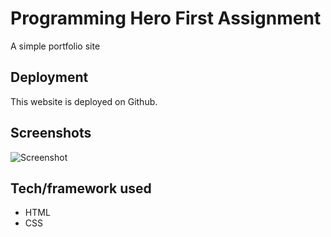 # Programming Hero First Assignment
A simple portfolio site 

## Deployment
This website is deployed on Github.

## Screenshots

![Screenshot](https://ibb.co/K0rrRG5)


## Tech/framework used 
 - HTML
 - CSS

